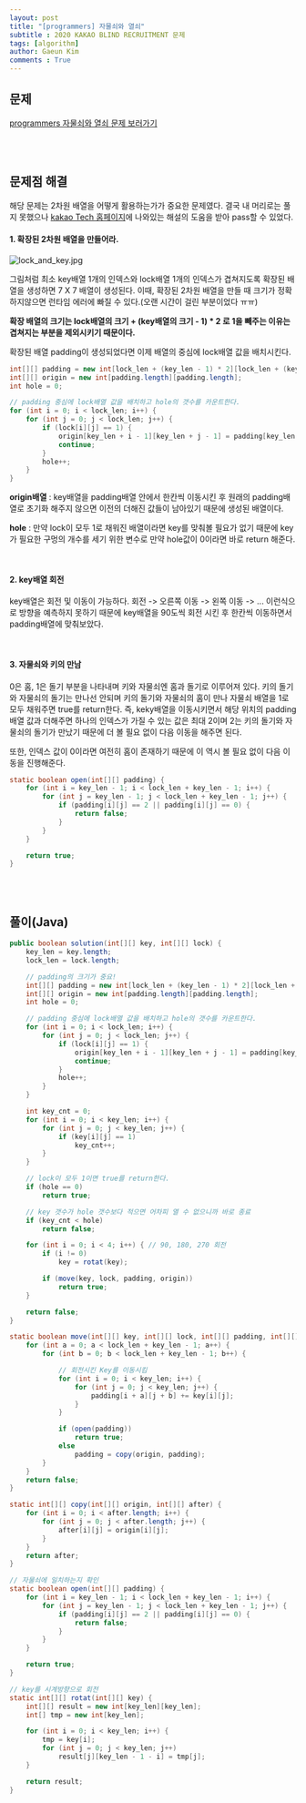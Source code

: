 ```yaml
---
layout: post
title: "[programmers] 자물쇠와 열쇠"
subtitle : 2020 KAKAO BLIND RECRUITMENT 문제
tags: [algorithm]
author: Gaeun Kim
comments : True
---
```


<h2>문제</h2>

[programmers 자물쇠와 열쇠 문제 보러가기](assets/img/200913_lock_and_key.jpg)

<br><br>

<h2>문제점 해결</h2>

해당 문제는 2차원 배열을 어떻게 활용하는가가 중요한 문제였다. 결국 내 머리로는 풀지 못했으나 [kakao Tech 홈페이지](https://tech.kakao.com/2019/10/02/kakao-blind-recruitment-2020-round1/)에 나와있는 해설의 도움을 받아 pass할 수 있었다.

#### 1. 확장된 2차원 배열을 만들어라.

![lock_and_key.jpg](C:\Users\we963\Downloads\자물쇠와_열쇠.jpg)

그림처럼 최소 key배열 1개의 인덱스와 lock배열 1개의 인덱스가 겹쳐지도록 확장된 배열을 생성하면 7 X 7 배열이 생성된다. 이때, 확장된 2차원 배열을 만들 때 크기가 정확하지않으면 런타임 에러에 빠질 수 있다.(오랜 시간이 걸린 부분이었다 ㅠㅠ)

**확장 배열의 크기는 lock배열의 크기 + (key배열의 크기 - 1) * 2 로 1을 빼주는 이유는 겹쳐지는 부분을 제외시키기 때문이다.**

확장된 배열 padding이 생성되었다면 이제 배열의 중심에 lock배열 값을 배치시킨다.

```java
int[][] padding = new int[lock_len + (key_len - 1) * 2][lock_len + (key_len - 1) * 2];
int[][] origin = new int[padding.length][padding.length];
int hole = 0;

// padding 중심에 lock배열 값을 배치하고 hole의 갯수를 카운트한다.
for (int i = 0; i < lock_len; i++) {
	for (int j = 0; j < lock_len; j++) {
		if (lock[i][j] == 1) {
			origin[key_len + i - 1][key_len + j - 1] = padding[key_len + i - 1][key_len + j - 1] = 1;
			continue;
		}
		hole++;
	}
}
```

**origin배열** : key배열을 padding배열 안에서 한칸씩 이동시킨 후 원래의 padding배열로 초기화 해주지 않으면 이전의 더해진 값들이 남아있기 때문에 생성된 배열이다.

**hole** : 만약 lock이 모두 1로 채워진 배열이라면 key를 맞춰볼 필요가 없기 때문에 key가 필요한 구멍의 개수를 세기 위한 변수로 만약 hole값이 0이라면 바로 return 해준다.

<br>

#### 2. key배열 회전

key배열은 회전 및 이동이 가능하다. 회전 -> 오른쪽 이동 -> 왼쪽 이동 -> ... 이런식으로 방향을 예측하지 못하기 때문에 key배열을 90도씩 회전 시킨 후 한칸씩 이동하면서 padding배열에 맞춰보았다.

<br>

#### 3. 자물쇠와 키의 만남

0은 홈, 1은 돌기 부분을 나타내며 키와 자물쇠엔 홈과 돌기로 이루어져 있다. 키의 돌기와 자물쇠의 돌기는 만나선 안되며 키의 돌기와 자물쇠의 홈이 만나 자물쇠 배열을 1로 모두 채워주면 true를 return한다. 즉, keky배열을 이동시키면서 해당 위치의 padding배열 값과 더해주면 하나의 인덱스가 가질 수 있는 값은 최대 2이며 2는 키의 돌기와 자물쇠의 돌기가 만났기 때문에 더 볼 필요 없이 다음 이동을 해주면 된다.

또한, 인덱스 값이 0이라면 여전히 홈이 존재하기 때문에 이 역시 볼 필요 없이 다음 이동을 진행해준다.

```java
static boolean open(int[][] padding) {
	for (int i = key_len - 1; i < lock_len + key_len - 1; i++) {
		for (int j = key_len - 1; j < lock_len + key_len - 1; j++) {
			if (padding[i][j] == 2 || padding[i][j] == 0) {
				return false;
			}
		}
	}

	return true;
}
```

<br><br>

<h2>풀이(Java)</h2>

```java
public boolean solution(int[][] key, int[][] lock) {
	key_len = key.length;
	lock_len = lock.length;

	// padding의 크기가 중요!
	int[][] padding = new int[lock_len + (key_len - 1) * 2][lock_len + (key_len - 1) * 2];
	int[][] origin = new int[padding.length][padding.length];
	int hole = 0;

	// padding 중심에 lock배열 값을 배치하고 hole의 갯수를 카운트한다.
	for (int i = 0; i < lock_len; i++) {
		for (int j = 0; j < lock_len; j++) {
			if (lock[i][j] == 1) {
				origin[key_len + i - 1][key_len + j - 1] = padding[key_len + i - 1][key_len + j - 1] = 1;
				continue;
			}
			hole++;
		}
	}

	int key_cnt = 0;
	for (int i = 0; i < key_len; i++) {
		for (int j = 0; j < key_len; j++) {
			if (key[i][j] == 1)
				key_cnt++;
		}
	}

	// lock이 모두 1이면 true를 return한다.
	if (hole == 0)
		return true;

	// key 갯수가 hole 갯수보다 적으면 어차피 열 수 없으니까 바로 종료
	if (key_cnt < hole)
		return false;

	for (int i = 0; i < 4; i++) { // 90, 180, 270 회전
		if (i != 0)
			key = rotat(key);

		if (move(key, lock, padding, origin))
			return true;
	}

	return false;
}

static boolean move(int[][] key, int[][] lock, int[][] padding, int[][] origin) {
	for (int a = 0; a < lock_len + key_len - 1; a++) {
		for (int b = 0; b < lock_len + key_len - 1; b++) {

			// 회전시킨 Key를 이동시킴
			for (int i = 0; i < key_len; i++) {
				for (int j = 0; j < key_len; j++) {
					padding[i + a][j + b] += key[i][j];
				}
			}

			if (open(padding))
				return true;
			else
				padding = copy(origin, padding);
		}
	}
	return false;
}

static int[][] copy(int[][] origin, int[][] after) {
	for (int i = 0; i < after.length; i++) {
		for (int j = 0; j < after.length; j++) {
			after[i][j] = origin[i][j];
		}
	}
	return after;
}

// 자물쇠에 일치하는지 확인
static boolean open(int[][] padding) {
	for (int i = key_len - 1; i < lock_len + key_len - 1; i++) {
		for (int j = key_len - 1; j < lock_len + key_len - 1; j++) {
			if (padding[i][j] == 2 || padding[i][j] == 0) {
				return false;
			}
		}
	}

	return true;
}

// key를 시계방향으로 회전
static int[][] rotat(int[][] key) {
	int[][] result = new int[key_len][key_len];
	int[] tmp = new int[key_len];

	for (int i = 0; i < key_len; i++) {
		tmp = key[i];
		for (int j = 0; j < key_len; j++)
			result[j][key_len - 1 - i] = tmp[j];
	}

	return result;
}
```



